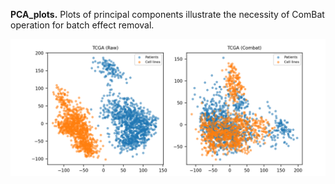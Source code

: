 **PCA_plots.** Plots of principal components illustrate the necessity of ComBat operation for batch effect removal.

![FigureR1](PCA_plots1.png)